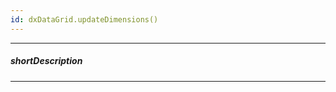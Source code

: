 ```yaml
---
id: dxDataGrid.updateDimensions()
---
```

---
##### shortDescription
<!-- Description goes here -->

---
<!-- Description goes here -->
